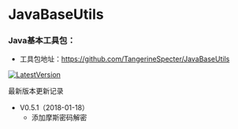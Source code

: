 # JavaBaseUtils

### Java基本工具包：
- 工具包地址：https://github.com/TangerineSpecter/JavaBaseUtils

[![LatestVersion](https://img.shields.io/badge/LatestVersion-0.5.1-orange.svg)](https://github.com/TangerineSpecter/JavaBaseUtils/blob/master/VERSION.md)

最新版本更新记录

- V0.5.1（2018-01-18）
	- 添加摩斯密码解密